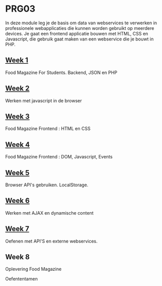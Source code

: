 # PRG03

In deze module leg je de basis om data van webservices te verwerken in professionele webapplicaties die kunnen worden gebruikt op meerdere devices. Je gaat een frontend applicatie bouwen met HTML, CSS en Javascript, die gebruik gaat maken van een webservice die je bouwt in PHP.

## [Week 1](./week1/week1.md)

Food Magazine For Students. Backend, JSON en PHP

## [Week 2](./week1/week2.md)

Werken met javascript in de browser

## [Week 3](./week1/week3.md)

Food Magazine Frontend : HTML en CSS

## [Week 4](./week1/week4.md)

Food Magazine Frontend : DOM, Javascript, Events

## [Week 5](./week1/week5.md)

Browser API's gebruiken. LocalStorage.

## [Week 6](./week1/week6.md)

Werken met AJAX en dynamische content

## [Week 7](./week1/week7.md)

Oefenen met API'S en externe webservices.

## Week 8

Oplevering Food Magazine

Oefententamen